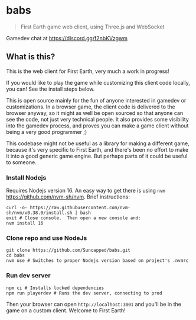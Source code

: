 # babs

> First Earth game web client, using Three.js and WebSocket

Gamedev chat at https://discord.gg/f2nbKVzgwm

## What is this?

This is the web client for First Earth, very much a work in progress!

If you would like to play the game while customizing this client code locally, you can!  See the install steps below.

This is open source mainly for the fun of anyone interested in gamedev or customizations.  In a browser game, the client code is delivered to the browser anyway, so it might as well be open sourced so that anyone can see the code, not just very technical people.  It also provides some visibility into the gamedev process, and proves you can make a game client without being a very good programmer ;)

This codebase might not be useful as a library for making a different game, because it's very specific to First Earth, and there's been no effort to make it into a good generic game engine.  But perhaps parts of it could be useful to someone.

### Install Nodejs

Requires Nodejs version 16.  An easy way to get there is using `nvm` https://github.com/nvm-sh/nvm.  Brief instructions:

```console
curl -o- https://raw.githubusercontent.com/nvm-sh/nvm/v0.38.0/install.sh | bash
exit # Close console.  Then open a new console and:
nvm install 16
```

### Clone repo and use NodeJs

```console
git clone https://github.com/Suncapped/babs.git
cd babs
nvm use # Switches to proper Nodejs version based on project's .nvmrc
```

### Run dev server

```console
npm ci # Installs locked dependencies
npm run playerdev # Runs the dev server, connecting to prod
```
Then your browser can open `http://localhost:3001` and you'll be in the game on a custom client.  Welcome to First Earth!
